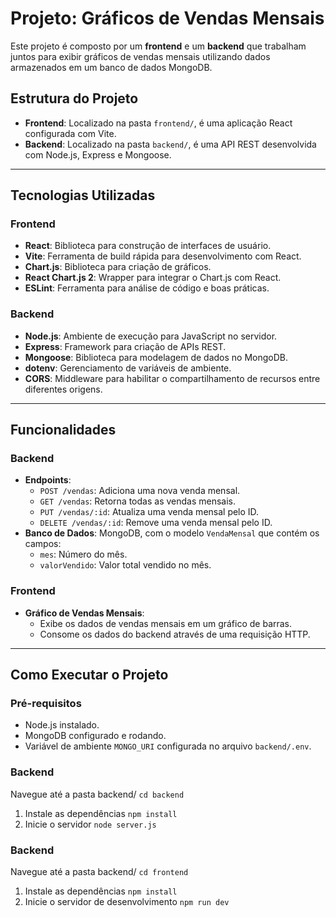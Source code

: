 # Projeto: Gráficos de Vendas Mensais

Este projeto é composto por um **frontend** e um **backend** que trabalham juntos para exibir gráficos de vendas mensais utilizando dados armazenados em um banco de dados MongoDB.

## Estrutura do Projeto

- **Frontend**: Localizado na pasta `frontend/`, é uma aplicação React configurada com Vite.
- **Backend**: Localizado na pasta `backend/`, é uma API REST desenvolvida com Node.js, Express e Mongoose.

---

## Tecnologias Utilizadas

### Frontend
- **React**: Biblioteca para construção de interfaces de usuário.
- **Vite**: Ferramenta de build rápida para desenvolvimento com React.
- **Chart.js**: Biblioteca para criação de gráficos.
- **React Chart.js 2**: Wrapper para integrar o Chart.js com React.
- **ESLint**: Ferramenta para análise de código e boas práticas.

### Backend
- **Node.js**: Ambiente de execução para JavaScript no servidor.
- **Express**: Framework para criação de APIs REST.
- **Mongoose**: Biblioteca para modelagem de dados no MongoDB.
- **dotenv**: Gerenciamento de variáveis de ambiente.
- **CORS**: Middleware para habilitar o compartilhamento de recursos entre diferentes origens.

---

## Funcionalidades

### Backend
- **Endpoints**:
  - `POST /vendas`: Adiciona uma nova venda mensal.
  - `GET /vendas`: Retorna todas as vendas mensais.
  - `PUT /vendas/:id`: Atualiza uma venda mensal pelo ID.
  - `DELETE /vendas/:id`: Remove uma venda mensal pelo ID.
- **Banco de Dados**: MongoDB, com o modelo `VendaMensal` que contém os campos:
  - `mes`: Número do mês.
  - `valorVendido`: Valor total vendido no mês.

### Frontend
- **Gráfico de Vendas Mensais**:
  - Exibe os dados de vendas mensais em um gráfico de barras.
  - Consome os dados do backend através de uma requisição HTTP.

---

## Como Executar o Projeto

### Pré-requisitos
- Node.js instalado.
- MongoDB configurado e rodando.
- Variável de ambiente `MONGO_URI` configurada no arquivo `backend/.env`.

### Backend
 Navegue até a pasta backend/
   `cd backend`
1) Instale as dependências
   `npm install`
 2) Inicie o servidor
   `node server.js`

### Backend

   Navegue até a pasta backend/
   `cd frontend`
   1) Instale as dependências
   `npm install`
 2) Inicie o servidor de desenvolvimento
`npm run dev`



   
